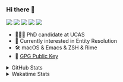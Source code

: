 ### Hi there 👋

[![](https://img.shields.io/badge/-Email-325180?logo=maildotru&logoColor=white&style=flat-square)](mailto:hi@wang.tianshu.me)
[![](https://img.shields.io/badge/-GitHub-black?logo=GitHub&style=flat-square)](https://github.com/tshu-w)
[![](https://img.shields.io/badge/-Telegram-26a5e4?labelColor=fafafa&logo=telegram&style=flat-square)](https://t.me/tshu_w) 
[![](https://img.shields.io/badge/-Twitter-1da1f2?logo=Twitter&logoColor=white&style=flat-square)](https://twitter.com/tshu_w)
[![](https://komarev.com/ghpvc/?username=tshu-w&color=blueviolet&style=flat-square)]()



- 🧑🏻‍🎓 PhD candidate at UCAS
- 🔭 Currently interested in Entity Resolution
- 🛠 macOS & Emacs & ZSH & Rime
- 🔑 [GPG Public Key](https://github.com/tshu-w/dotfiles/blob/main/config/gnupg/public.asc)

<details>

<summary>GitHub Stats</summary>

![Tianshu's GitHub stats](https://github-readme-stats.vercel.app/api?username=tshu-w&show_icons=true&theme=buefy&count_private=true)
  
</details>


<details>
  <summary>Wakatime Stats</summary>

  Currently, files accessed by tramp cannot be tracked by wakatime, see https://github.com/wakatime/wakatime-mode/issues/27
  <br>
  
<!--START_SECTION:waka-->
![Code Time](http://img.shields.io/badge/Code%20Time-6%2C463%20hrs%2041%20mins-blue)

**I'm a Night 🦉** 

```text
🌞 Morning                262 commits         ██░░░░░░░░░░░░░░░░░░░░░░░   09.82 % 
🌆 Daytime                971 commits         █████████░░░░░░░░░░░░░░░░   36.39 % 
🌃 Evening                1157 commits        ███████████░░░░░░░░░░░░░░   43.37 % 
🌙 Night                  278 commits         ███░░░░░░░░░░░░░░░░░░░░░░   10.42 % 
```
📅 **I'm Most Productive on Tuesday** 

```text
Monday                   456 commits         ████░░░░░░░░░░░░░░░░░░░░░   17.09 % 
Tuesday                  698 commits         ███████░░░░░░░░░░░░░░░░░░   26.16 % 
Wednesday                363 commits         ███░░░░░░░░░░░░░░░░░░░░░░   13.61 % 
Thursday                 185 commits         ██░░░░░░░░░░░░░░░░░░░░░░░   06.93 % 
Friday                   479 commits         ████░░░░░░░░░░░░░░░░░░░░░   17.95 % 
Saturday                 326 commits         ███░░░░░░░░░░░░░░░░░░░░░░   12.22 % 
Sunday                   161 commits         ██░░░░░░░░░░░░░░░░░░░░░░░   06.03 % 
```


📊 **This Week I Spent My Time On** 

```text
💬 Programming Languages: 
sh                       23 hrs 29 mins      █████████████████████████   100.00 % 

🔥 Editors: 
Zsh                      23 hrs 29 mins      █████████████████████████   100.00 % 

🐱‍💻 Projects: 
Terminal                 14 hrs 35 mins      ████████████████░░░░░░░░░   62.11 % 
uniblocker               8 hrs 33 mins       █████████░░░░░░░░░░░░░░░░   36.43 % 
dotfiles                 15 mins             ░░░░░░░░░░░░░░░░░░░░░░░░░   01.13 % 
xmdc                     3 mins              ░░░░░░░░░░░░░░░░░░░░░░░░░   00.25 % 
universal-blocker        1 min               ░░░░░░░░░░░░░░░░░░░░░░░░░   00.08 % 

💻 Operating System: 
Linux                    14 hrs 25 mins      ███████████████░░░░░░░░░░   61.37 % 
Mac                      9 hrs 4 mins        ██████████░░░░░░░░░░░░░░░   38.63 % 
```

**I Mostly Code in Python** 

```text
Python                   19 repos            █████████░░░░░░░░░░░░░░░░   35.85 % 
Emacs Lisp               10 repos            █████░░░░░░░░░░░░░░░░░░░░   18.87 % 
Ruby                     3 repos             █░░░░░░░░░░░░░░░░░░░░░░░░   05.66 % 
Jupyter Notebook         2 repos             █░░░░░░░░░░░░░░░░░░░░░░░░   03.77 % 
Lua                      1 repo              ░░░░░░░░░░░░░░░░░░░░░░░░░   01.89 % 
```




 Last Updated on 19/05/2023 08:13:12 UTC
<!--END_SECTION:waka-->
</details>
